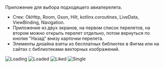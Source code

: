 Приложение для выбора подходящего авиаперелета.
- Стек: OkHttp, Room, Gson, Hilt, kotlinx.coroutines, LiveData, ViewBinding, Navigation.
- Приложение из двух экранов, на первом список перелетов, на втором можно открыть перелет отдельно, потом вернуться по кнопке "Назад" внизу карточки перелета.
- Элементы дизайна взяты из бесплатных библиотек в Фигма или на сайтах с библиотеками векторных изображений.

![Loading](https://github.com/Marijarin/WbFlights/assets/106971617/dfebf357-cc61-4b93-9840-21e40e24e2f0)
![Loaded](https://github.com/Marijarin/WbFlights/assets/106971617/884f289d-edd4-467e-a13b-e580dc083115)
![Liked](https://github.com/Marijarin/WbFlights/assets/106971617/5caffe39-39ea-47f7-a7b0-3d636b7f324e)
![Single](https://github.com/Marijarin/WbFlights/assets/106971617/43856161-7c91-493c-a981-75a4dd86b6a2)
